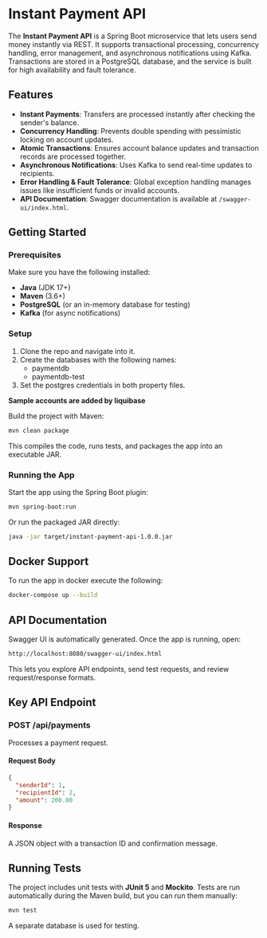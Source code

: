 # Instant Payment API

The **Instant Payment API** is a Spring Boot microservice that lets users send money instantly via REST. It supports transactional processing, concurrency handling, error management, and asynchronous notifications using Kafka. Transactions are stored in a PostgreSQL database, and the service is built for high availability and fault tolerance.

## Features

- **Instant Payments**: Transfers are processed instantly after checking the sender's balance.
- **Concurrency Handling**: Prevents double spending with pessimistic locking on account updates.
- **Atomic Transactions**: Ensures account balance updates and transaction records are processed together.
- **Asynchronous Notifications**: Uses Kafka to send real-time updates to recipients.
- **Error Handling & Fault Tolerance**: Global exception handling manages issues like insufficient funds or invalid accounts.
- **API Documentation**: Swagger documentation is available at `/swagger-ui/index.html`.

## Getting Started

### Prerequisites
Make sure you have the following installed:
- **Java** (JDK 17+)
- **Maven** (3.6+)
- **PostgreSQL** (or an in-memory database for testing)
- **Kafka** (for async notifications)

### Setup

1. Clone the repo and navigate into it.
2. Create the databases with the following names:
   - paymentdb
   - paymentdb-test
3. Set the postgres credentials in both property files.

**Sample accounts are added by liquibase**

Build the project with Maven:

```bash
mvn clean package
```

This compiles the code, runs tests, and packages the app into an executable JAR.

### Running the App

Start the app using the Spring Boot plugin:

```bash
mvn spring-boot:run
```

Or run the packaged JAR directly:

```bash
java -jar target/instant-payment-api-1.0.0.jar
```

## Docker Support

To run the app in docker execute the following:

```bash
docker-compose up --build
```

## API Documentation

Swagger UI is automatically generated. Once the app is running, open:

```bash
http://localhost:8080/swagger-ui/index.html
```

This lets you explore API endpoints, send test requests, and review request/response formats.

## Key API Endpoint

### **POST /api/payments**
Processes a payment request.

#### Request Body

```json
{
  "senderId": 1,
  "recipientId": 2,
  "amount": 200.00
}
```

#### Response
A JSON object with a transaction ID and confirmation message.

## Running Tests

The project includes unit tests with **JUnit 5** and **Mockito**. Tests are run automatically during the Maven build, but you can run them manually:

```bash
mvn test
```
A separate database is used for testing.